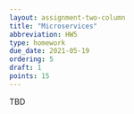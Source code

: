 ```yaml
---
layout: assignment-two-column
title: "Microservices"
abbreviation: HW5
type: homework
due_date: 2021-05-19
ordering: 5
draft: 1
points: 15
---
```


TBD